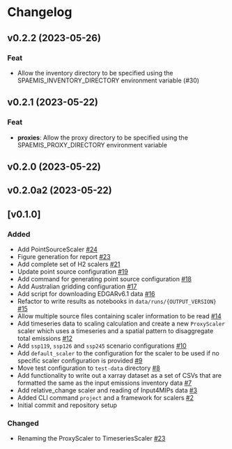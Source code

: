 # Changelog

## v0.2.2 (2023-05-26)

### Feat

- Allow the inventory directory to be specified using the SPAEMIS_INVENTORY_DIRECTORY environment variable (#30)

## v0.2.1 (2023-05-22)

### Feat

- **proxies**: Allow the proxy directory to be specified using the SPAEMIS_PROXY_DIRECTORY environment variable

## v0.2.0 (2023-05-22)

## v0.2.0a2 (2023-05-22)

## [v0.1.0]

### Added

- Add PointSourceScaler  [#24](https://github.com/climate-resource/spaemis/pull/24)
- Figure generation for report  [#23](https://github.com/climate-resource/spaemis/pull/23)
- Add complete set of H2 scalers [#21](https://github.com/climate-resource/spaemis/pull/21)
- Update point source configuration [#19](https://github.com/climate-resource/spaemis/pull/19)
- Add command for generating point source configuration [#18](https://github.com/climate-resource/spaemis/pull/18)
- Add Australian gridding configuration [#17](https://github.com/climate-resource/spaemis/pull/17)
- Add script for downloading EDGARv6.1 data [#16](https://github.com/climate-resource/spaemis/pull/16)
- Refactor to write results as notebooks in `data/runs/{OUTPUT_VERSION}` [#15](https://github.com/climate-resource/spaemis/pull/15)
- Allow multiple source files containing scaler information to be read [#14](https://github.com/climate-resource/spaemis/pull/14)
- Add timeseries data to scaling calculation and create a new `ProxyScaler` scaler which uses a timeseries and a spatial pattern to disaggregate total emissions [#12](https://github.com/climate-resource/spaemis/pull/12)
- Add `ssp119`, `ssp126` and `ssp245` scenario configurations [#10](https://github.com/climate-resource/spaemis/pull/10)
- Add `default_scaler` to the configuration for the scaler to be used if no specific scaler configuration is provided [#9](https://github.com/climate-resource/spaemis/pull/9)
- Move test configuration to `test-data` directory  [#8](https://github.com/climate-resource/spaemis/pull/8)
- Add functionality to write out a xarray dataset as a set of CSVs that are formatted the same as the input emissions inventory data  [#7](https://github.com/climate-resource/spaemis/pull/7)
- Add relative_change scaler and reading of Input4MIPs data [#3](https://github.com/climate-resource/spaemis/pull/3)
- Added CLI command `project` and a framework for scalers [#2](https://github.com/climate-resource/spaemis/pull/2)
- Initial commit and repository setup


### Changed

- Renaming the ProxyScaler to TimeseriesScaler [#23](https://github.com/climate-resource/spaemis/pull/23)
